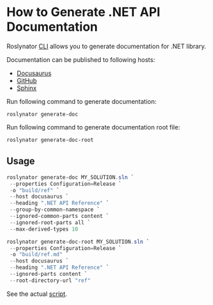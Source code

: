 ﻿# How to Generate .NET API Documentation

Roslynator [CLI](cli) allows you to generate documentation for .NET library.

Documentation can be published to following hosts:

- [Docusaurus](https://docusaurus.io/docs)
- [GitHub](https://github.com)
- [Sphinx](https://www.sphinx-doc.org/en)

Run following command to generate documentation:

`roslynator generate-doc`

Run following command to generate documentation root file:

`roslynator generate-doc-root`

## Usage

```powershell title="generate-doc-files.ps1"
roslynator generate-doc MY_SOLUTION.sln `
 --properties Configuration=Release `
 -o "build/ref" `
 --host docusaurus `
 --heading ".NET API Reference" `
 --group-by-common-namespace `
 --ignored-common-parts content `
 --ignored-root-parts all `
 --max-derived-types 10
```

```powershell title="generate-doc-root-file.ps1"
roslynator generate-doc-root MY_SOLUTION.sln `
 --properties Configuration=Release `
 -o "build/ref.md" `
 --host docusaurus `
 --heading ".NET API Reference" `
 --ignored-parts content `
 --root-directory-url "ref"
 ```

 See the actual [script](https://github.com/JosefPihrt/Roslynator/blob/main/tools/generate_ref_docs.ps1
).
